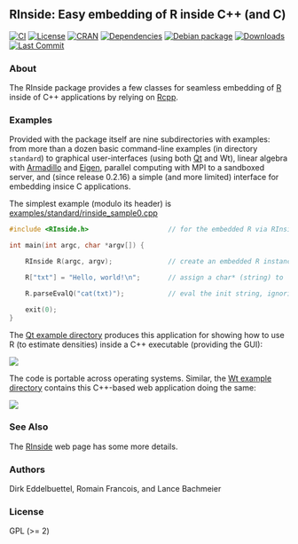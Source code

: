 ## RInside: Easy embedding of R inside C++ (and C)

[![CI](https://github.com/eddelbuettel/rinside/workflows/ci/badge.svg)](https://github.com/eddelbuettel/rinside/actions?query=workflow%3Aci)
[![License](https://img.shields.io/badge/license-GPL%20%28%3E=%202%29-brightgreen.svg?style=flat)](https://www.gnu.org/licenses/gpl-2.0.html)
[![CRAN](https://www.r-pkg.org/badges/version/RInside)](https://cran.r-project.org/package=RInside)
[![Dependencies](https://tinyverse.netlify.com/badge/RInside)](https://cran.r-project.org/package=RInside)
[![Debian package](https://img.shields.io/debian/v/r-cran-rinside/sid?color=brightgreen)](https://packages.debian.org/sid/r-cran-rinside)
[![Downloads](https://cranlogs.r-pkg.org/badges/RInside?color=brightgreen)](https://cran.r-project.org/package=RInside)
[![Last Commit](https://img.shields.io/github/last-commit/eddelbuettel/rinside)](https://github.com/eddelbuettel/rinside)

### About

The RInside package provides a few classes for seamless embedding of [R](https://www.r-project.org) inside of
C++ applications by relying on [Rcpp](https://www.rcpp.org/).

### Examples

Provided with the package itself are nine subdirectories with examples: from more than a dozen basic command-line examples (in directory
`standard`) to graphical user-interfaces (using both [Qt](https://www.qt.io/) and Wt), linear algebra with
[Armadillo](https://arma.sourceforge.net/) and [Eigen](https://eigen.tuxfamily.org/index.php?title=Main_Page), parallel computing with MPI to a
sandboxed server, and (since release 0.2.16) a simple (and more limited) interface for embedding insice C applications.

The simplest example (modulo its header) is [examples/standard/rinside_sample0.cpp](inst/examples/standard/rinside_sample0.cpp)

```c++
#include <RInside.h>                    // for the embedded R via RInside

int main(int argc, char *argv[]) {

    RInside R(argc, argv);              // create an embedded R instance

    R["txt"] = "Hello, world!\n";	    // assign a char* (string) to 'txt'

    R.parseEvalQ("cat(txt)");           // eval the init string, ignoring any returns

    exit(0);
}
```
The [Qt example directory](https://github.com/eddelbuettel/rinside/tree/master/inst/examples/qt) produces
this application for showing how to use R (to estimate densities) inside a C++ executable (providing the GUI):

![](https://github.com/eddelbuettel/rinside/blob/master/local/qtdensitySVG.png)

The code is portable across operating systems.  Similar, the
[Wt example directory](https://github.com/eddelbuettel/rinside/tree/master/inst/examples/wt)
contains this C++-based web application doing the same:

![](https://github.com/eddelbuettel/rinside/blob/master/local/wtdensity.png)


### See Also

The [RInside](https://dirk.eddelbuettel.com/code/rinside.html) web page has
some more details.

### Authors

Dirk Eddelbuettel, Romain Francois, and Lance Bachmeier

### License

GPL (>= 2)
